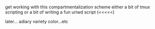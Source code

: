 get working with this compartmentalization scheme
either a bit of tmux scripting
or a bit of writing a fun uriwd script (<<<<<)




later...
	adiary
	variety
	color...etc	
